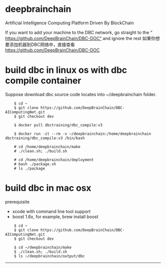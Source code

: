 # deepbrainchain
Artificial Intelligence Computing Platform Driven By BlockChain

If you want to add your machine to the DBC network, go straight to the “ https://github.com/DeepBrainChain/DBC-DOC” and ignore the rest
如果你想要添加机器到DBC网络中，直接查看 https://github.com/DeepBrainChain/DBC-DOC


# build dbc in linux os with dbc compile container
Suppose download dbc source code locates into ~/deepbrainchain folder.
```
    $ cd ~
    $ git clone https://github.com/DeepBrainChain/DBC-AIComputingNet.git
    $ git checkout dev
    
    $ docker pull dbctraining/dbc_compile:v3
    
    $ docker run -it --rm -v ~/deepbrainchain:/home/deepbrainchain dbctraining/dbc_compile:v3 /bin/bash
    
    # cd /home/deepbrainchain/make
    # ./clean.sh; ./build.sh
    
    # cd /home/deepbrainchain/deployment
    # bash ./package.sh
    # ls ./package
```


# build dbc in mac osx
   
prerequisite

* xcode with command line tool support
* boost 1.6x, for example, brew install boost    

   
```
    $ cd ~
    $ git clone https://github.com/DeepBrainChain/DBC-AIComputingNet.git
    $ git checkout dev
    
    $ cd ~/deepbrainchain/make
    $ ./clean.sh; ./build.sh
    $ ls ~/deepbrainchain/output/dbc 
```

-------------------------------------------------------------------
    
